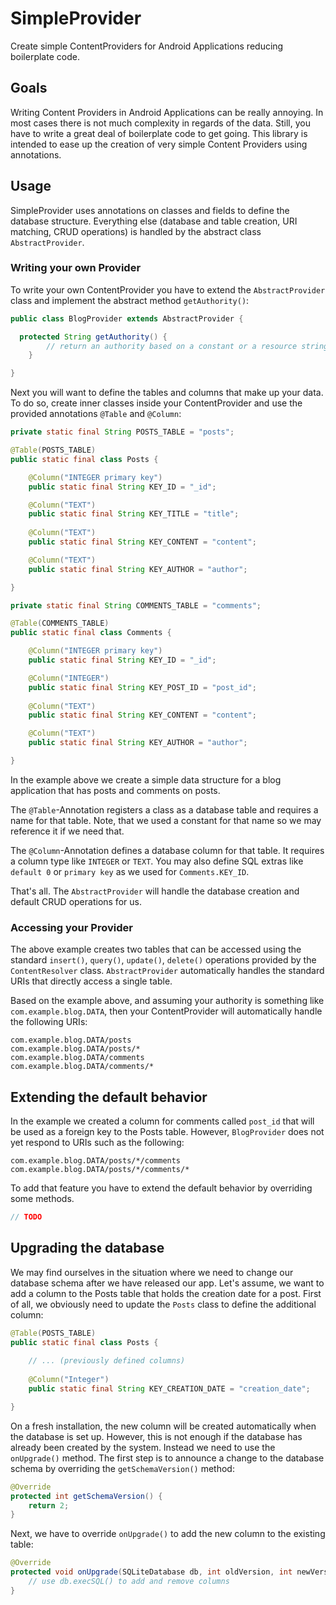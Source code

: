 # SimpleProvider

Create simple ContentProviders for Android Applications reducing boilerplate code.

## Goals

Writing Content Providers in Android Applications can be really annoying. In most cases there is not much complexity in regards of the data. Still, you have to write a great deal of boilerplate code to get going. This library is intended to ease up the creation of very simple Content Providers using annotations.

## Usage

SimpleProvider uses annotations on classes and fields to define the database structure. Everything else (database and table creation, URI matching, CRUD operations) is handled by the abstract class `AbstractProvider`.

### Writing your own Provider

To write your own ContentProvider you have to extend the `AbstractProvider` class and implement the abstract method `getAuthority()`:

```java
public class BlogProvider extends AbstractProvider {

  protected String getAuthority() {
		// return an authority based on a constant or a resource string
	}

}
```

Next you will want to define the tables and columns that make up your data. 
To do so, create inner classes inside your ContentProvider and use the provided annotations `@Table` and `@Column`:

```java
private static final String POSTS_TABLE = "posts";

@Table(POSTS_TABLE)
public static final class Posts {

    @Column("INTEGER primary key")
    public static final String KEY_ID = "_id";

    @Column("TEXT")
    public static final String KEY_TITLE = "title";
    
    @Column("TEXT")
    public static final String KEY_CONTENT = "content";

    @Column("TEXT")
    public static final String KEY_AUTHOR = "author";

}

private static final String COMMENTS_TABLE = "comments";

@Table(COMMENTS_TABLE)
public static final class Comments {

    @Column("INTEGER primary key")
    public static final String KEY_ID = "_id";

    @Column("INTEGER")
    public static final String KEY_POST_ID = "post_id";
    
    @Column("TEXT")
    public static final String KEY_CONTENT = "content";

    @Column("TEXT")
    public static final String KEY_AUTHOR = "author";

}

```

In the example above we create a simple data structure for a blog application that has posts and comments on posts.

The `@Table`-Annotation registers a class as a database table and requires a name for that table. Note, that we used a constant for that name so we may reference it if we need that.

The `@Column`-Annotation defines a database column for that table. It requires a column type like `INTEGER` or `TEXT`. You may also define SQL extras like `default 0` or `primary key` as we used for `Comments.KEY_ID`.

That's all. The `AbstractProvider` will handle the database creation and default CRUD operations for us.

### Accessing your Provider

The above example creates two tables that can be accessed using the standard `insert()`, `query()`, `update()`, `delete()` operations provided by the `ContentResolver` class. `AbstractProvider` automatically handles the standard URIs that directly access a single table.

Based on the example above, and assuming your authority is something like ``com.example.blog.DATA``, then your ContentProvider will automatically handle the following URIs:

```
com.example.blog.DATA/posts
com.example.blog.DATA/posts/*
com.example.blog.DATA/comments
com.example.blog.DATA/comments/*
```

## Extending the default behavior

In the example we created a column for comments called `post_id` that will be used as a foreign key to the Posts table.
However, `BlogProvider` does not yet respond to URIs such as the following:
```
com.example.blog.DATA/posts/*/comments
com.example.blog.DATA/posts/*/comments/*
```
To add that feature you have to extend the default behavior by overriding some methods.

```java
// TODO
```

## Upgrading the database

We may find ourselves in the situation where we need to change our database schema after we have released our app. Let's assume, we want to add a column to the Posts table that holds the creation date for a post. First of all, we obviously need to update the `Posts` class to define the additional column:

```java
@Table(POSTS_TABLE)
public static final class Posts {
	
	// ... (previously defined columns)
	
	@Column("Integer")
	public static final String KEY_CREATION_DATE = "creation_date";

}
```

On a fresh installation, the new column will be created automatically when the database is set up. However, this is not enough if the database has already been created by the system. Instead we need to use the `onUpgrade()` method. The first step is to announce a change to the database schema by overriding the `getSchemaVersion()` method:

```java
@Override
protected int getSchemaVersion() {
	return 2;
}
```

Next, we have to override `onUpgrade()` to add the new column to the existing table:

```java
@Override
protected void onUpgrade(SQLiteDatabase db, int oldVersion, int newVersion) {
	// use db.execSQL() to add and remove columns
}
```
